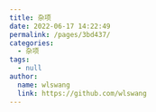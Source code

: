 ```yaml
---
title: 杂项
date: 2022-06-17 14:22:49
permalink: /pages/3bd437/
categories:
  - 杂项
tags:
  - null
author:
  name: wlswang
  link: https://github.com/wlswang
---
```

